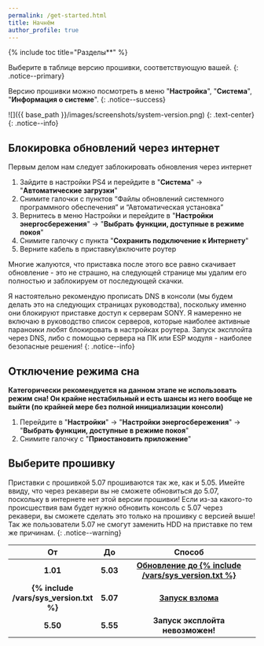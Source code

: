 ```yaml
---
permalink: /get-started.html
title: Начнём
author_profile: true
---
```

{% include toc title="Разделы**" %}

Выберите в таблице версию прошивки, соответствующую вашей. 
{: .notice--primary}

Версию прошивки можно посмотреть в меню "**Настройка**", "**Система**", "**Информация о системе**". 
{: .notice--success}

![]({{ base_path }}/images/screenshots/system-version.png) 
{: .text-center}
{: .notice--info}

## Блокировка обновлений через интернет

Первым делом нам следует заблокировать обновления через интернет

1. Зайдите в настройки PS4 и перейдите в "**Система**" -> "**Автоматические загрузки**"
1. Снимите галочки с пунктов “Файлы обновлений системного программного обеспечения” и “Автоматическая установка”
1. Вернитесь в меню Настройки и перейдите в "**Настройки энергосбережения**" -> "**Выбрать функции, доступные в режиме покоя**"
1. Снимите галочку с пункта "**Сохранить подключение к Интернету**"
1. Верните кабель в приставку\включите роутер

Многие жалуются, что приставка после этого все равно скачивает обновление - это не страшно, на следующей странице мы удалим его полностью и заблокируем от последующей скачки. 

Я настоятельно рекомендую прописать DNS в консоли (мы будем делать это на следующих страницах руководства), поскольку именно они блокируют приставке доступ к серверам SONY. Я намеренно не включаю в руководство список серверов, которые наиболее активные параноики любят блокировать в настройках роутера. Запуск эксплойта через DNS, либо с помощью сервера на ПК или ESP модуля - наиболее безопасные решения! 
{: .notice--info}

## Отключение режима сна 

__Категорически рекомендуется на данном этапе не использовать режим сна! Он крайне нестабильный и есть шансы из него вообще не выйти (по крайней мере без полной инициализации консоли)__

1. Перейдите в "**Настройки**" -> "**Настройки энергосбережения**" -> "**Выбрать функции, доступные в режиме покоя**"
1. Снимите галочку с "**Приостановить приложение**"

## Выберите прошивку

Приставки с прошивкой 5.07 прошиваются так же, как и 5.05. Имейте ввиду, что через рекавери вы не сможете обновиться до 5.07, поскольку в интернете нет этой версии прошивки! Если из-за какого-то происшествия вам будет нужно обновить консоль с 5.07 через рекавери, вы сможете сделать это только на прошивку с версией выше! Так же пользователи 5.07 не смогут заменить HDD на приставке по тем же причинам. 
{: .notice--warning}

<table>
  <colgroup>
    <col span="1" style="width: 10%;">
    <col span="1" style="width: 10%;">
    <col span="1" style="width: 80%;">
  </colgroup>
  <thead>
    <tr>
      <th style="text-align: center">От</th>
      <th style="text-align: center">До</th>
      <th style="text-align: center">Способ</th>
    </tr>
  </thead>
  <tbody>
    <tr>
      <td style="text-align: center; font-weight: bold;">1.01</td>
      <td style="text-align: center; font-weight: bold;">5.03</td>
      <td style="text-align: center; font-weight: bold;"><a href="usb-update">Обновление до {% include /vars/sys_version.txt %}</a></td>
    </tr>
    <tr>
      <td style="text-align: center; font-weight: bold;">{% include /vars/sys_version.txt %}</td>
      <td style="text-align: center; font-weight: bold;">5.07</td>
      <td style="text-align: center; font-weight: bold;"><a href="start-hen">Запуск взлома</a></td>
    </tr>
    <tr>
      <td style="text-align: center; font-weight: bold;">5.50</td>
      <td style="text-align: center; font-weight: bold;">5.55</td>
      <td style="text-align: center; font-weight: bold;">Запуск эксплойта невозможен!</td>
    </tr>
  </tbody>
</table>